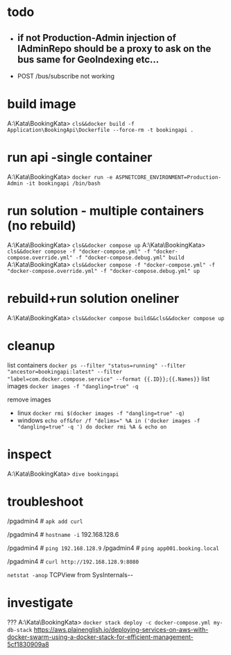 # todo

 - if not Production-Admin
	injection of IAdminRepo should be a proxy to ask on the bus
	same for GeoIndexing
	etc...
	- 
 - POST /bus/subscribe not working





# build image

A:\Kata\BookingKata> `cls&&docker build -f Application\BookingApi\Dockerfile --force-rm -t bookingapi .`

# run api -single container
A:\Kata\BookingKata> `docker run -e ASPNETCORE_ENVIRONMENT=Production-Admin -it bookingapi /bin/bash`

# run solution - multiple containers (no rebuild)
A:\Kata\BookingKata> `cls&&docker compose up`
A:\Kata\BookingKata> `cls&&docker compose -f "docker-compose.yml" -f "docker-compose.override.yml" -f "docker-compose.debug.yml" build`
A:\Kata\BookingKata> `cls&&docker compose -f "docker-compose.yml" -f "docker-compose.override.yml" -f "docker-compose.debug.yml" up`

# rebuild+run solution oneliner
A:\Kata\BookingKata> `cls&&docker compose build&&cls&&docker compose up`

# cleanup
list containers
`docker ps --filter "status=running" --filter "ancestor=bookingapi:latest" --filter "label=com.docker.compose.service" --format {{.ID}};{{.Names}}`
list images
`docker images -f "dangling=true" -q`

remove images
 - linux
   `docker rmi $(docker images -f "dangling=true" -q)`
 - windows
   `echo off&for /f "delims=" %A in ('docker images -f "dangling=true" -q ') do docker rmi %A & echo on`

# inspect
A:\Kata\BookingKata> `dive bookingapi`

# troubleshoot

/pgadmin4 # `apk add curl`

/pgadmin4 # `hostname -i`
192.168.128.6

/pgadmin4 # `ping 192.168.128.9`
/pgadmin4 # `ping app001.booking.local`

/pgadmin4 # `curl http://192.168.128.9:8080`


`netstat -anop`
TCPView from SysInternals--

# investigate

??? A:\Kata\BookingKata> `docker stack deploy -c docker-compose.yml my-db-stack`
https://aws.plainenglish.io/deploying-services-on-aws-with-docker-swarm-using-a-docker-stack-for-efficient-management-5cf1830909a8
